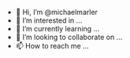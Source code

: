 - 👋 Hi, I’m @michaelmarler
- 👀 I’m interested in ...
- 🌱 I’m currently learning ...
- 💞️ I’m looking to collaborate on ...
- 📫 How to reach me ...

<!---
michaelmarler/michaelmarler is a ✨ special ✨ repository because its `README.md` (this file) appears on your GitHub profile.
You can click the Preview link to take a look at your changes.
--->
